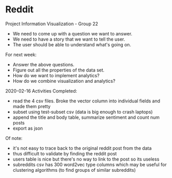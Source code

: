 # Reddit

Project Information Visualization - Group 22

- We need to come up with a question we want to answer.
- We need to have a story that we want to tell the user.
- The user should be able to understand what's going on.

For next week:

- Answer the above questions.
- Figure out all the properties of the data set.
- How do we want to implement analytics?
- How do we combine visualization and analytics?

2020-02-16
Activities Completed:
- read the 4 csv files.  Broke the vector column into individual fields and made them pretty
- subset using test-subset csv (data is big enough to crash laptops)
- append the title and body table, summarize sentiment and count num posts
- export as json 

Of note: 
- it's not easy to trace back to the original reddit post from the data
- thus difficult to validate by finding the reddit post
- users table is nice but there's no way to link to the post so its useless
- subreddits csv has 300 word2vec type columns which may be useful for 
  clustering algorithms (to find groups of similar subreddits)

